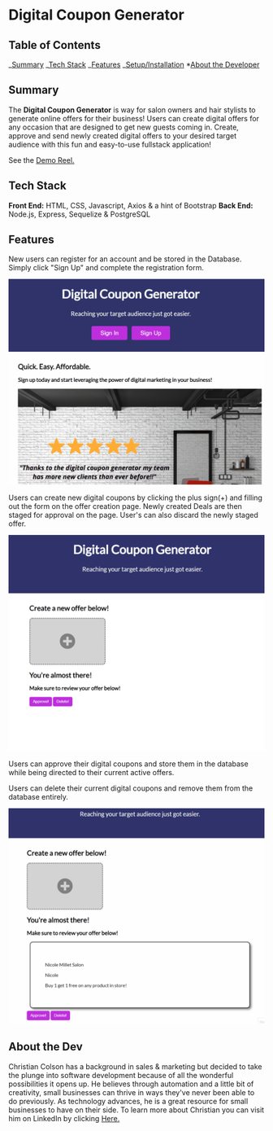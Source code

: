 # Digital Coupon Generator

## Table of Contents

_[Summary](#summary)
_[Tech Stack](#tech-stack)
_[Features](#features)
_[Setup/Installation](#setup) \*[About the Developer](#developer)

## <a name='summary'></a>Summary

The **Digital Coupon Generator** is way for salon owners and hair stylists to generate online offers for their business! Users can create digital offers for any occasion that are designed to get new guests coming in. Create, approve and send newly created digital offers to your desired target audience with this fun and easy-to-use fullstack application!

See the <a href='https://www.youtube.com/watch?v=8SBV_mspR9k'> Demo Reel.</a>

## <a name='tech-stack'></a>Tech Stack

**Front End:** HTML, CSS, Javascript, Axios & a hint of Bootstrap
**Back End:** Node.js, Express, Sequelize & PostgreSQL

## <a name='features'></a>Features

New users can register for an account and be stored in the Database. Simply click "Sign Up" and complete the registration form.

![Login GIF](/img/Animation.gif)

Users can create new digital coupons by clicking the plus sign(+) and filling out the form on the offer creation page. Newly created Deals are then staged for approval on the page. User's can also discard the newly staged offer.

![Approve Coupon Gif](/img/createnewoffer.gif)

Users can approve their digital coupons and store them in the database while being directed to their current active offers.

Users can delete their current digital coupons and remove them from the database entirely.

![Create Coupon Gif](/img/currentoffers.gif)

## <a name='developer'></a>About the Dev

Christian Colson has a background in sales & marketing but decided to take the plunge into software development because of all the wonderful possibilities it opens up. He believes through automation and a little bit of creativity, small businesses can thrive in ways they've never been able to do previously. As technology advances, he is a great resource for small businesses to have on their side. To learn more about Christian you can visit him on LinkedIn by clicking <a href='https://www.linkedin.com/in/christian-colson-89785a20a/'>Here.</a>
